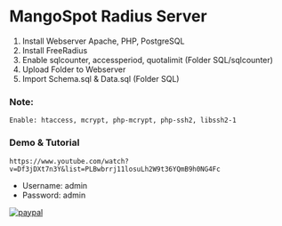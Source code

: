 # MangoSpot Radius Server
1. Install Webserver Apache, PHP, PostgreSQL
2. Install FreeRadius
3. Enable sqlcounter, accessperiod, quotalimit (Folder SQL/sqlcounter)
4. Upload Folder to Webserver
5. Import Schema.sql & Data.sql (Folder SQL)

### Note:
```
Enable: htaccess, mcrypt, php-mcrypt, php-ssh2, libssh2-1
```

### Demo & Tutorial
``` 
https://www.youtube.com/watch?v=Df3jDXt7n3Y&list=PLBwbrrj11losuLh2W9t36YQmB9h0NG4Fc
```
- Username: admin
- Password: admin

[![paypal](https://www.paypalobjects.com/en_US/i/btn/btn_donateCC_LG.gif)](https://www.paypal.com/cgi-bin/webscr?cmd=_s-xclick&hosted_button_id=8CRUEDLPLCFSQ)
